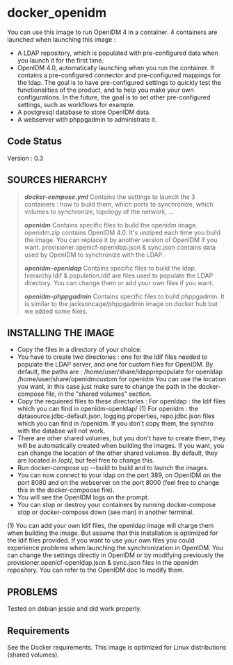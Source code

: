 # docker\_openidm

You can use this image to run OpenIDM 4 in a container.
4 containers are launched when launching this image :
 * A LDAP repository, which is populated with pre-configured data when you launch it for the first time.
 * OpenIDM 4.0, automatically launching when you run the container. It contains a pre-configured connector and pre-configured mappings for the ldap. The goal is to have pre-configured settings to quickly test the functionalities of the product, and to help you make your own configurations. In the future, the goal is to set other pre-configured settings, such as workflows for example. 
 * A postgresql database to store OpenIDM data.
 * A webserver with phppgadmin to administrate it.

## Code Status

Version : 0.3

## SOURCES HIERARCHY

> ***docker-compose.yml***
>    Contains the settings to launch the 3 containers : how to build them, which ports to synchronize, which volumes to synchronize, topology of the network, ...
>
> ***openidm***
>    Contains specific files to build the openidm image.
>    openidm.zip contains OpenIDM 4.0. It's unziped each time you build the image. You can replace it by another version of OpenIDM if you want.
>    provisioner.openicf-openldap.json & sync.json contains data used by OpenIDM to synchronize with the LDAP.
>
> ***openidm-openldap***
>    Contains specific files to build the ldap.
>    hierarchy.ldif & population.ldif are files used to populate the LDAP directory. You can change them or add your own files if you want.
>
> ***openidm-phppgadmin***
>    Contains specific files to build phppgadmin. It is similar to the jacksoncage/phppgadmin image on docker hub but we added some fixes.

## INSTALLING THE IMAGE

 * Copy the files in a directory of your choice.
 * You have to create two directories : one for the ldif files needed to populate the LDAP server, and one for custom files for OpenIDM. By default, the paths are :
       /home/user/share/ldapprepopulate for openldap
       /home/user/share/openidmcustom   for openidm
 You can use the location you want, in this case just make sure to change the path in the docker-compose file, in the "shared volumes" section.
 * Copy the requiered files to these directories :
       For openldap : the ldif files which you can find in openidm-openldap/ (1)
       For openidm  : the datasource.jdbc-default.json, logging.properties, repo.jdbc.json files which you can find in /openidm. If you don't copy them, the synchro with the databse will not work.
 * There are other shared volumes, but you don't have to create them, they will be automatically created when building the images. If you want, you can change the location of the other shared volumes. By default, they are located in /opt/, but feel free to change this.
 * Run docker-compose up --build to build and to launch the images.
 * You can now connect to your ldap on the port 389, on OpenIDM on the port 8080 and on the webserver on the port 8000 (feel free to change this in the docker-compoose file).
 * You will see the OpenIDM logs on the prompt.
 * You can stop or destroy your containers by running docker-compose stop or docker-compose down (see man) in another terminal.

(1) You can add your own ldif files, the openldap image will charge them when building the image. But assume that this installation is optimized for the ldif files provided. If you want to use your own files you could experience problems when launching the synchronization in OpenIDM. You can change the settings directly in OpenIDM or by modifying previously the provisioner.openicf-openldap.json & sync.json files in the openidm repository. You can refer to the OpenIDM doc to modify them.
 
## PROBLEMS

Tested on debian jessie and did work properly.

## Requirements

See the Docker requirements. This image is optimized for Linux distributions (shared volumes).
